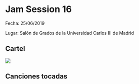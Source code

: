# Jam Session 16
Fecha: 25/06/2019

Lugar: Salón de Grados de la Universidad Carlos III de Madrid

## Cartel
![](https://github.com/UC3Music/JamSessions/blob/master/16JamSession/JamSession16.png?raw=true)

## Canciones tocadas
